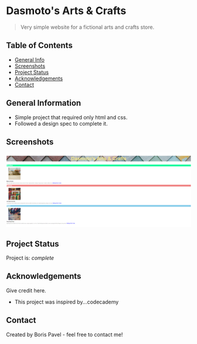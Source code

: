 # Dasmoto's Arts & Crafts

> Very simple website for a fictional arts and crafts store.

## Table of Contents

- [General Info](#general-information)
- [Screenshots](#screenshots)
- [Project Status](#project-status)
- [Acknowledgements](#acknowledgements)
- [Contact](#contact)

## General Information

- Simple project that required only html and css.
- Followed a design spec to complete it.

## Screenshots

![Example screenshot](./img/Screenshot.png)

## Project Status

Project is: _complete_

## Acknowledgements

Give credit here.

- This project was inspired by...codecademy

## Contact

Created by Boris Pavel - feel free to contact me!
